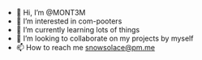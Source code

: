 - 👋 Hi, I’m @MONT3M
- 👀 I’m interested in com-pooters
- 🌱 I’m currently learning lots of things
- 💞️ I’m looking to collaborate on my projects by myself
- 📫 How to reach me snowsolace@pm.me

<!---
MONT3M/MONT3M is a ✨ special ✨ repository because its `README.md` (this file) appears on your GitHub profile.
You can click the Preview link to take a look at your changes.
--->
